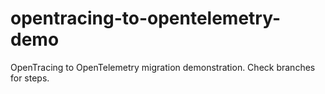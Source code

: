# opentracing-to-opentelemetry-demo
OpenTracing to OpenTelemetry migration demonstration. Check branches for steps.
